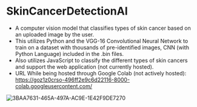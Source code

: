# SkinCancerDetectionAI

* A computer vision model that classifies types of skin cancer based on an uploaded image by the user.
* This utilizes Python and the VGG-16 Convolutional Neural Network to train on a dataset with thousands of pre-identified images, CNN (with Python Language) included in the .bin files.
* Also utilizes JavaScript to classify the different types of skin cancers and support the web application (not currently hosted).
* URL While being hosted through Google Colab (not actively hosted): https://goz1z0crso-496ff2e9c6d22116-8000-colab.googleusercontent.com/


![3BAA7631-465A-497A-AC9E-1E42F9DE7270](https://github.com/anuragkej/SkinCancerDetectionAI/assets/106197059/63b55dd4-9c20-45a8-83fa-2a555da7d3d8)
